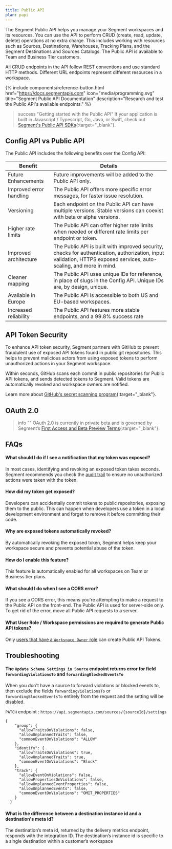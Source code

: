 ```yaml
---
title: Public API
plan: papi
---
```

The Segment Public API helps you manage your Segment workspaces and its resources. You can use the API to perform CRUD (create, read, update, delete) operations at no extra charge. This includes working with resources such as Sources, Destinations, Warehouses, Tracking Plans, and the Segment Destinations and Sources Catalogs. The Public API is available to Team and Business Tier customers.

All CRUD endpoints in the API follow REST conventions and use standard HTTP methods. Different URL endpoints represent different resources in a workspace.

{% include components/reference-button.html
  href="https://docs.segmentapis.com"
  icon="media/programming.svg"
  title="Segment Public API Documentation"
  description="Research and test the Public API's available endpoints."
%}

> success "Getting started with the Public API"
> If your application is built in Javascript / Typescript, Go, Java, or Swift, check out [Segment's Public API SDKs](https://docs.segmentapis.com/tag/Getting-Started#section/Install-and-use-an-SDK){:target="_blank"}.

## Config API vs Public API
The Public API includes the following benefits over the Config API:

| Benefit                 | Details                                                                                                                                                             |
| ----------------------- | ------------------------------------------------------------------------------------------------------------------------------------------------------------------- |
| Future Enhancements     | Future improvements will be added to the Public API only.                                                                                                           |
| Improved error handling | The Public API offers more specific error messages, for faster issue resolution.                                                                                    |
| Versioning              | Each endpoint on the Public API can have multiple versions. Stable versions can coexist with beta or alpha versions.                                                |
| Higher rate limits      | The Public API can offer higher rate limits when needed or different rate limits per endpoint or token.                                                             |
| Improved architecture   | The Public API is built with improved security, checks for authentication, authorization, input validation, HTTPS exposed services, auto-scaling, and more in mind. |
| Cleaner mapping         | The Public API uses unique IDs for reference, in place of slugs in the Config API. Unique IDs are, by design, unique.                                               |
| Available in Europe     | The Public API is accessible to both US and EU-based workspaces.                                                                                                    |                                                               |
| Increased reliability   | The Public API features more stable endpoints, and a 99.8% success rate                                                                                             |


## API Token Security

To enhance API token security, Segment partners with GitHub to prevent fraudulent use of exposed API tokens found in public git repositories. This helps to prevent malicious actors from using exposed tokens to perform unauthorized actions in your Segment workspace. 

Within seconds, GitHub scans each commit in public repositories for Public API tokens, and sends detected tokens to Segment. Valid tokens are automatically revoked and workspace owners are notified. 

Learn more about [GitHub's secret scanning program](https://docs.github.com/en/developers/overview/secret-scanning-partner-program){:target="_blank"}.

## OAuth 2.0

> info ""
> OAuth 2.0 is currently in private beta and is governed by Segment’s [First Access and Beta Preview Terms](https://www.twilio.com/en-us/legal/tos){:target="_blank"}.

## FAQs
#### What should I do if I see a notification that my token was exposed?
In most cases, identifying and revoking an exposed token takes seconds. Segment recommends you check the [audit trail](/docs/segment-app/iam/audit-trail/) to ensure no unauthorized actions were taken with the token.

#### How did my token get exposed?
Developers can accidentally commit tokens to public repositories, exposing them to the public. This can happen when developers use a token in a local development environment and forget to remove it before committing their code.

#### Why are exposed tokens automatically revoked?
By automatically revoking the exposed token, Segment helps keep your workspace secure and prevents potential abuse of the token.

#### How do I enable this feature?
This feature is automatically enabled for all workspaces on Team or Business tier plans.

#### What should I do when I see a CORS error? 
If you see a CORS error, this means you're attempting to make a request to the Public API on the front-end. The Public API is used for server-side only. To get rid of the error, move all Public API requests to a server.

#### What User Role / Workspace permissions are required to generate Public API tokens?
Only [users that have a `Workspace Owner` role](https://segment.com/docs/segment-app/iam/roles/#global-roles) can create Public API Tokens.

## Troubleshooting
#### The `Update Schema Settings in Source` endpoint returns error for field `forwardingViolationsTo` and `forwardingBlockedEventsTo`
When you don't have a source to forward violations or blocked events to, then exclude the fields `forwardingViolationsTo` or `forwardingBlockedEventsTo` entirely from the request and the setting will be disabled. 

`PATCH`  endpoint : `https://api.segmentapis.com/sources/{sourceId}/settings`
```
{
    "group": {
      "allowTraitsOnViolations": false,
      "allowUnplannedTraits": false,
      "commonEventOnViolations": "ALLOW"
    },
    "identify": {
      "allowTraitsOnViolations": true,
      "allowUnplannedTraits": true,
      "commonEventOnViolations": "Block"
    },
    "track": {
      "allowEventOnViolations": false,
      "allowPropertiesOnViolations": false,
      "allowUnplannedEventProperties": false,
      "allowUnplannedEvents": false,
      "commonEventOnViolations": "OMIT_PROPERTIES"
    }
  }
```
#### What is the difference between a destination instance id and a destination's meta id?
The destination’s meta id, returned by the delivery metrics endpoint, responds with the integration ID. The destination’s instance id is specific to a single destination within a customer’s workspace
